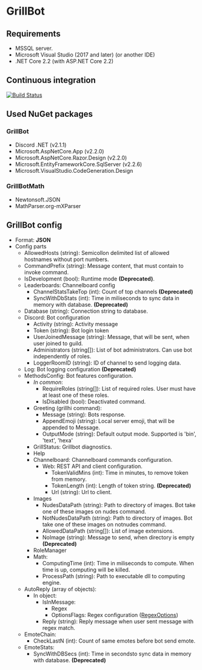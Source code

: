 # GrillBot

## Requirements
- MSSQL server.
- Microsoft Visual Studio (2017 and later) (or another IDE)
- .NET Core 2.2 (with ASP.NET Core 2.2)

## Continuous integration
[![Build Status](https://dev.azure.com/mhalabica/GrillBot/_apis/build/status/GrillBot-CI?branchName=master)](https://dev.azure.com/mhalabica/GrillBot/_build/latest?definitionId=4&branchName=master)

## Used NuGet packages

### GrillBot
- Discord .NET (v2.1.1)
- Microsoft.AspNetCore.App (v2.2.0)
- Microsoft.AspNetCore.Razor.Design (v2.2.0)
- Microsoft.EntityFrameworkCore.SqlServer (v2.2.6)
- Microsoft.VisualStudio.CodeGeneration.Design

### GrillBotMath
- Newtonsoft.JSON
- MathParser.org-mXParser

## GrillBot config
- Format: **JSON**
- Config parts
  - AllowedHosts (string): Semicollon delimited list of allowed hostnames without port numbers.
  - CommandPrefix (string): Message content, that must contain to invoke command.
  - IsDevelopment (bool): Runtime mode **(Deprecated)**.
  - Leaderboards: Channelboard config
    - ChannelStatsTakeTop (int): Count of top channels **(Deprecated)**
    - SyncWithDbStats (int): Time in miliseconds to sync data in memory with database. **(Deprecated)**
  - Database (string): Connection string to database.
  - Discord: Bot configuration
    - Activity (string): Activity message
    - Token (string): Bot login token
    - UserJoinedMessage (string): Message, that will be sent, when user joined to guild.
    - Administrators (string[]): List of bot administrators. Can use bot independently of roles.
    - LoggerRoomID (string): ID of channel to send logging data.
  - Log: Bot logging configuration **(Deprecated)**
  - MethodsConfig: Bot features configuration.
    - *In common*:
      - RequireRoles (string[]): List of required roles. User must have at least one of these roles.
      - IsDisabled (bool): Deactivated command.
    - Greeting (grillhi command):
      - Message (string): Bots response.
      - AppendEmoji (string): Local server emoji, that will be appended to Message.
      - OutputMode (string): Default output mode. Supported is 'bin', 'text', 'hexa'
    - GrillStatus: Grillbot diagnostics.
    - Help
    - Channelboard: Channelboard commands configuration.
      - Web: REST API and client configuration.
        - TokenValidMins (int): Time in minutes, to remove token from memory.
        - TokenLength (int): Length of token string. **(Deprecated)**
        - Url (string): Url to client.
    - Images
      - NudesDataPath (string): Path to directory of images. Bot take one of these images on nudes command.
      - NotNudesDataPath (string): Path to directory of images. Bot take one of these images on notnudes command.
      - AllowedDataPath (string[]): List of image extensions.
      - NoImage (string): Message to send, when directory is empty **(Deprecated)**
    - RoleManager
    - Math:
      - ComputingTime (int): Time in miliseconds to compute. When time is up, computing will be killed.
      - ProcessPath (string): Path to executable dll to computing engine.
  - AutoReply (array of objects):
    - In object:
      - IsInMessage:
        - Regex
        - OptionsFlags: Regex configuration ([RegexOptions](https://docs.microsoft.com/cs-cz/dotnet/api/system.text.regularexpressions.regexoptions?view=netframework-4.8))
      - Reply (string): Reply message when user sent message with regex match.
  - EmoteChain:
    - CheckLastN (int): Count of same emotes before bot send emote.
  - EmoteStats:
    - SyncWithDBSecs (int): Time in secondsto sync data in memory with database. **(Deprecated)**